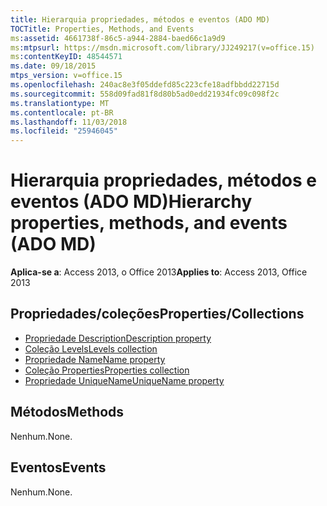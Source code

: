 ```yaml
---
title: Hierarquia propriedades, métodos e eventos (ADO MD)
TOCTitle: Properties, Methods, and Events
ms:assetid: 4661738f-86c5-a944-2884-baed66c1a9d9
ms:mtpsurl: https://msdn.microsoft.com/library/JJ249217(v=office.15)
ms:contentKeyID: 48544571
ms.date: 09/18/2015
mtps_version: v=office.15
ms.openlocfilehash: 240ac8e3f05ddefd85c223cfe18adfbbdd22715d
ms.sourcegitcommit: 558d09fad81f8d80b5ad0edd21934fc09c098f2c
ms.translationtype: MT
ms.contentlocale: pt-BR
ms.lasthandoff: 11/03/2018
ms.locfileid: "25946045"
---
```

# <a name="hierarchy-properties-methods-and-events-ado-md"></a><span data-ttu-id="62e5b-102">Hierarquia propriedades, métodos e eventos (ADO MD)</span><span class="sxs-lookup"><span data-stu-id="62e5b-102">Hierarchy properties, methods, and events (ADO MD)</span></span>

<span data-ttu-id="62e5b-103">**Aplica-se a**: Access 2013, o Office 2013</span><span class="sxs-lookup"><span data-stu-id="62e5b-103">**Applies to**: Access 2013, Office 2013</span></span>

## <a name="propertiescollections"></a><span data-ttu-id="62e5b-104">Propriedades/coleções</span><span class="sxs-lookup"><span data-stu-id="62e5b-104">Properties/Collections</span></span>

- [<span data-ttu-id="62e5b-105">Propriedade Description</span><span class="sxs-lookup"><span data-stu-id="62e5b-105">Description property</span></span>](description-property-ado-md.md)
- [<span data-ttu-id="62e5b-106">Coleção Levels</span><span class="sxs-lookup"><span data-stu-id="62e5b-106">Levels collection</span></span>](levels-collection-ado-md.md)
- [<span data-ttu-id="62e5b-107">Propriedade Name</span><span class="sxs-lookup"><span data-stu-id="62e5b-107">Name property</span></span>](name-property-ado-md.md)
- [<span data-ttu-id="62e5b-108">Coleção Properties</span><span class="sxs-lookup"><span data-stu-id="62e5b-108">Properties collection</span></span>](properties-collection-ado.md)
- [<span data-ttu-id="62e5b-109">Propriedade UniqueName</span><span class="sxs-lookup"><span data-stu-id="62e5b-109">UniqueName property</span></span>](uniquename-property-ado-md.md)

## <a name="methods"></a><span data-ttu-id="62e5b-110">Métodos</span><span class="sxs-lookup"><span data-stu-id="62e5b-110">Methods</span></span>

<span data-ttu-id="62e5b-111">Nenhum.</span><span class="sxs-lookup"><span data-stu-id="62e5b-111">None.</span></span>

## <a name="events"></a><span data-ttu-id="62e5b-112">Eventos</span><span class="sxs-lookup"><span data-stu-id="62e5b-112">Events</span></span>

<span data-ttu-id="62e5b-113">Nenhum.</span><span class="sxs-lookup"><span data-stu-id="62e5b-113">None.</span></span>

